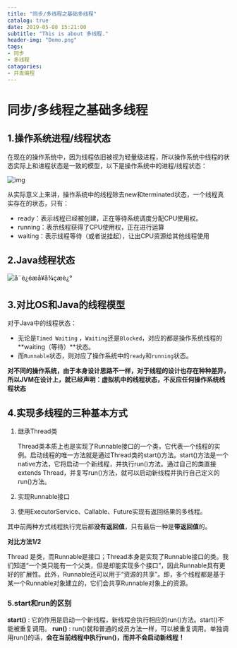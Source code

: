```yaml
---
title: "同步/多线程之基础多线程"
catalog: true
date: 2019-05-08 15:21:00
subtitle: "This is about 多线程."
header-img: "Demo.png"
tags:
- 同步
- 多线程
catagories:
- 并发编程
---
```



# 同步/多线程之基础多线程

## 1.操作系统进程/线程状态

在现在的操作系统中，因为线程依旧被视为轻量级进程，所以操作系统中线程的状态实际上和进程状态是一致的模型，以下是操作系统中的进程/线程状态：

![img](https://img-blog.csdnimg.cn/20190810145817211.png?x-oss-process=image/watermark,type_ZmFuZ3poZW5naGVpdGk,shadow_10,text_aHR0cHM6Ly9ibG9nLmNzZG4ubmV0L2Nocmlzc3c=,size_16,color_FFFFFF,t_70)

从实际意义上来讲，操作系统中的线程除去new和terminated状态，一个线程真实存在的状态，只有：

- ready：表示线程已经被创建，正在等待系统调度分配CPU使用权。
- running：表示线程获得了CPU使用权，正在进行运算
- waiting：表示线程等待（或者说挂起），让出CPU资源给其他线程使用

## 2.Java线程状态

![å¨è¿éæå¥å¾çæè¿°](https://img-blog.csdnimg.cn/20190810145845387.png?x-oss-process=image/watermark,type_ZmFuZ3poZW5naGVpdGk,shadow_10,text_aHR0cHM6Ly9ibG9nLmNzZG4ubmV0L2Nocmlzc3c=,size_16,color_FFFFFF,t_70)

## 3.对比OS和Java的线程模型

对于Java中的线程状态：

- 无论是`Timed Waiting` ，`Waiting`还是`Blocked`，对应的都是操作系统线程的**waiting（等待）**状态。
- 而`Runnable`状态，则对应了操作系统中的`ready`和`running`状态。

**对不同的操作系统，由于本身设计思路不一样，对于线程的设计也存在种种差异，所以JVM在设计上，就已经声明：虚拟机中的线程状态，不反应任何操作系统线程状态**

## 4.实现多线程的三种基本方式

1. 继承Thread类

   Thread类本质上也是实现了Runnable接口的一个类，它代表一个线程的实例。启动线程的唯一方法就是通过Thread类的start()方法。start()方法是一个native方法，它将启动一个新线程，并执行run()方法。通过自己的类直接extends Thread，并复写run()方法，就可以启动新线程并执行自己定义的run()方法。

2. 实现Runnable接口

    

3. 使用ExecutorService、Callable、Future实现有返回结果的多线程。

其中前两种方式线程执行完后都**没有返回值**，只有最后一种是**带返回值**的。

**对比方法1/2**

Thread 是类，而Runnable是接口；Thread本身是实现了Runnable接口的类。我们知道“一个类只能有一个父类，但是却能实现多个接口”，因此Runnable具有更好的扩展性。此外，Runnable还可以用于“资源的共享”。即，多个线程都是基于某一个Runnable对象建立的，它们会共享Runnable对象上的资源。

### 5.start和run的区别

**start()** : 它的作用是启动一个新线程，新线程会执行相应的run()方法。start()不能被重复调用。 **run()**   : run()就和普通的成员方法一样，可以被重复调用。单独调用run()的话，**会在当前线程中执行run()，而并不会启动新线程！**